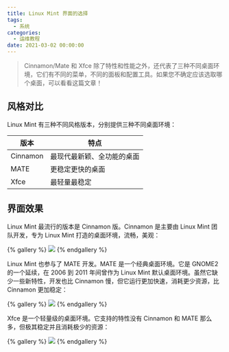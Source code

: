 ```yaml
---
title: Linux Mint 界面的选择
tags:
  - 系统
categories:
  - 运维教程
date: 2021-03-02 00:00:00
---
```


> Cinnamon/Mate 和 Xfce 除了特性和性能之外，还代表了三种不同桌面环境，它们有不同的菜单，不同的面板和配置工具。如果您不确定应该选取哪个桌面，可以看看这篇文章！

<!-- more -->

## 风格对比

Linux Mint 有三种不同风格版本，分别提供三种不同桌面环境：

| 版本 | 特点 |
| - | - |
| Cinnamon | 最现代最新颖、全功能的桌面 |
| MATE | 更稳定更快的桌面 |
| Xfce | 最轻量最稳定 |

## 界面效果

Linux Mint 最流行的版本是 Cinnamon 版。Cinnamon 是主要由 Linux Mint 团队开发，专为 Linux Mint 打造的桌面环境，流畅，美观：

{% gallery %}
![](https://cdn.dusays.com/2021/02/317-1.jpg/1)
{% endgallery %}

Linux Mint 也参与了 MATE 开发。MATE 是一个经典桌面环境。它是 GNOME2 的一个延续，在 2006 到 2011 年间曾作为 Linux Mint 默认桌面环境。虽然它缺少一些新特性，开发也比 Cinnamon 慢，但它运行更加快速，消耗更少资源，比 Cinnamon 更加稳定：

{% gallery %}
![](https://cdn.dusays.com/2021/02/317-2.jpg/1)
{% endgallery %}

Xfce 是一个轻量级的桌面环境。它支持的特性没有 Cinnamon 和 MATE 那么多，但极其稳定并且消耗极少的资源：

{% gallery %}
![](https://cdn.dusays.com/2021/02/317-2.jpg/1)
{% endgallery %}